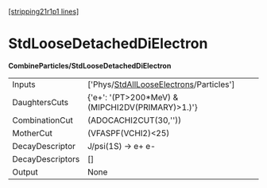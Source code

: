 [[stripping21r1p1 lines]](./stripping21r1p1-index)

# StdLooseDetachedDiElectron

**CombineParticles/StdLooseDetachedDiElectron**

|                  |                                                                                                     |
|------------------|-----------------------------------------------------------------------------------------------------|
| Inputs           | ['Phys/[StdAllLooseElectrons](./stripping21r1p1-commonparticles-stdalllooseelectrons)/Particles'] |
| DaughtersCuts    | {'e+': '(PT\>200\*MeV) & (MIPCHI2DV(PRIMARY)\>1.)'}                                                 |
| CombinationCut   | (ADOCACHI2CUT(30,''))                                                                               |
| MotherCut        | (VFASPF(VCHI2)\<25)                                                                                 |
| DecayDescriptor  | J/psi(1S) -\> e+ e-                                                                                 |
| DecayDescriptors | []                                                                                                |
| Output           | None                                                                                                |
